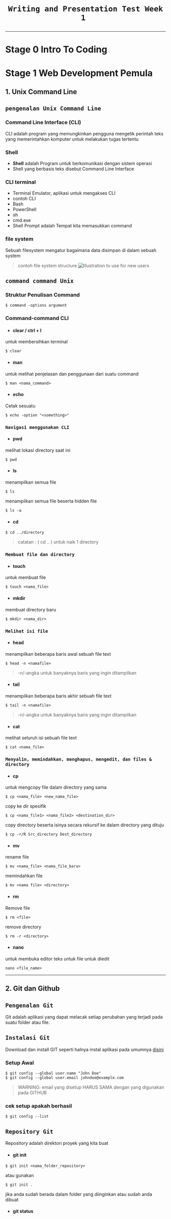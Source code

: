 # <p style="text-align: center;">```Writing and Presentation Test Week 1 ```</p>

---

# Stage 0 Intro To Coding


# Stage 1 Web Development Pemula

## 1. Unix Command Line
## `pengenalan Unix Command Line`
### Command Line Interface (CLI)
CLI adalah program yang memungkinkan pengguna mengetik perintah teks yang memerintahkan komputer untuk melakukan tugas tertentu
### Shell 
- **Shell** adalah Program untuk berkomunikasi dengan sistem operasi
- Shell yang berbasis teks disebut Command Line Interface
### CLI terminal
- Terminal Emulator, aplikasi untuk mengakses CLI
- contoh CLI
- Bash
- PowerShell
- sh
- cmd.exe
- Shell Prompt adalah Tempat kita memasukkan command
### file system
Sebuah filesystem mengatur bagaimana data disimpan di dalam sebuah system

> contoh file system structure
> ![Illustration to use for new users](img/file-system.jpg)

## `command command Unix`
### Struktur Penulisan Command
```
$ command -options argument
```
### Command-command CLI
- #### clear / ctrl + l<br>
untuk membersihkan terminal
```
$ clear
```
- #### man<br>
untuk melihat penjelasan dan penggunaan dari suatu command 
```
$ man <nama_command>
```
- #### echo
Cetak sesuatu
```
$ echo -option "<something>"
```
### ``Navigasi menggunakan CLI``
- #### pwd<br>
melihat lokasi directory saat ini
```
$ pwd
```
- #### ls<br>
menampilkan semua file
```
$ ls
```
menampilkan semua file beserta hidden file
```
$ ls -a
```
- #### cd<br>
```
$ cd ../directory
```
> catatan : ( cd .. ) untuk naik 1 directory
### ``Membuat file dan directory``
- #### touch<br>
untuk membuat file
```
$ touch <nama_file>
```
- #### mkdir<br>
membuat directory baru
```
$ mkdir <nama_dir>
```
### ``Melihat isi file``
- #### head<br>
menampilkan beberapa baris awal sebuah file text
```
$ head -n <namafile>
```
> -n/-angka untuk banyaknya baris yang ingin ditampilkan
- #### tail<br>
menampilkan beberapa baris akhir sebuah file text
```
$ tail -n <namafile>
```
> -n/-angka untuk banyaknya baris yang ingin ditampilkan
- #### cat
melihat seluruh isi sebuah file text
```
$ cat <nama_file>
```
### ``Menyalin, memindahkan, menghapus, mengedit, dan files & directory``
- #### cp<br>
untuk mengcopy file dalam directory yang sama
```
$ cp <nama_file> <new_nama_file>
```
copy ke dir spesifik
```
$ cp <nama_file1> <nama_file2> <destination_dir>
```
copy directory beserta isinya secara rekursif ke dalam directory yang dituju
```
$ cp -r/R Src_directory Dest_directory
```
- #### mv<br>
rename file
```
$ mv <nama_file> <nama_file_baru>
```
memindahkan file
```
$ mv <nama file> <directory>
```
- #### rm<br>
Remove file
```
$ rm <file>
```
remove directory
```
$ rm -r <directory>
```
- #### nano
untuk membuka editor teks untuk file untuk diedit
```
nano <file_name>
```
---

## 2. Git dan Github
## `Pengenalan Git`
Git adalah aplikasi yang dapat melacak setiap perubahan yang terjadi pada suatu folder atau file.
## `Instalasi Git`
Download dan install GIT seperti halnya instal aplikasi pada umumnya
[disini](https://git-scm.com "https://git-scm.com/")
### Setup Awal
```
$ git config --global user.name "John Doe"
$ git config --global user.email johndoe@example.com
```
> WARNING: email yang disetup HARUS SAMA dengan yang digunakan pada GITHUB
### cek setup apakah berhasil
```
$ git config --list
```

## `Repository Git`
Repository adalah direktori proyek yang kita buat
- #### git init<br>

```
$ git init <nama_folder_repository>
```
atau gunakan 
```
$ git init .
```
jika anda sudah berada dalam folder yang diinginkan atau sudah anda dibuat
- #### git status<br>





